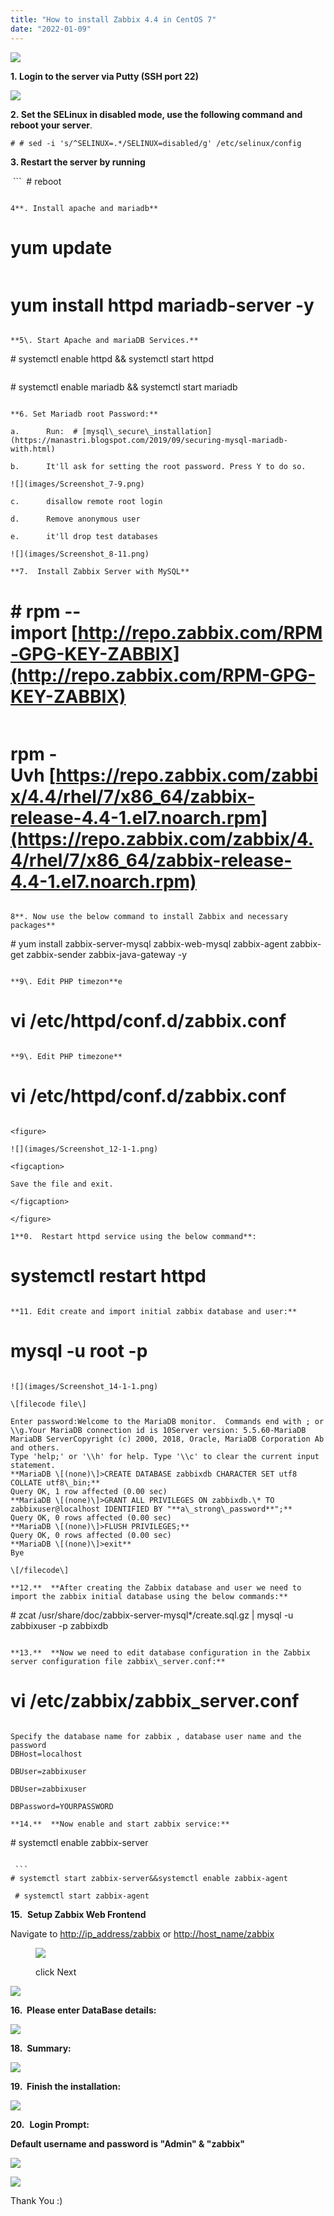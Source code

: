 ```yaml
---
title: "How to install Zabbix 4.4 in CentOS 7"
date: "2022-01-09"
---
```


![](images/How-to-install-Zabbix-4.4-in-CentOS-7_utho.jpg)

**1. Login to the server via Putty (SSH port 22)**

![](images/login-4.png)

**2. Set the SELinux in disabled mode, use the following command and reboot your server**.

```
# # sed -i 's/^SELINUX=.*/SELINUX=disabled/g' /etc/selinux/config 
```

**3\. Restart the server by running**

 ```
 # reboot 
```

4**. Install apache and mariadb**

```
# yum update 
```

```
# yum install httpd mariadb-server -y 
```

**5\. Start Apache and mariaDB Services.**

```
# systemctl enable httpd && systemctl start httpd 
```

```
 # systemctl enable mariadb && systemctl start mariadb 
```

**6. Set Mariadb root Password:**

a.      Run:  # [mysql\_secure\_installation](https://manastri.blogspot.com/2019/09/securing-mysql-mariadb-with.html)

b.      It'll ask for setting the root password. Press Y to do so.

![](images/Screenshot_7-9.png)

c.      disallow remote root login

d.      Remove anonymous user

e.      it'll drop test databases

![](images/Screenshot_8-11.png)

**7.  Install Zabbix Server with MySQL**

```
# # rpm --import [http://repo.zabbix.com/RPM-GPG-KEY-ZABBIX](http://repo.zabbix.com/RPM-GPG-KEY-ZABBIX) 
```

```
# rpm -Uvh [https://repo.zabbix.com/zabbix/4.4/rhel/7/x86_64/zabbix-release-4.4-1.el7.noarch.rpm](https://repo.zabbix.com/zabbix/4.4/rhel/7/x86_64/zabbix-release-4.4-1.el7.noarch.rpm) 
```

8**. Now use the below command to install Zabbix and necessary packages**

```
# yum install zabbix-server-mysql zabbix-web-mysql zabbix-agent zabbix-get zabbix-sender zabbix-java-gateway -y
```

**9\. Edit PHP timezon**e

```
# vi /etc/httpd/conf.d/zabbix.conf 
```

**9\. Edit PHP timezone**

```
# vi /etc/httpd/conf.d/zabbix.conf 
```

<figure>

![](images/Screenshot_12-1-1.png)

<figcaption>

Save the file and exit.

</figcaption>

</figure>

1**0.  Restart httpd service using the below command**:

```
# systemctl restart httpd
```

**11. Edit create and import initial zabbix database and user:**

```
# mysql -u root -p
```

![](images/Screenshot_14-1-1.png)

\[filecode file\]

Enter password:Welcome to the MariaDB monitor.  Commands end with ; or \\g.Your MariaDB connection id is 10Server version: 5.5.60-MariaDB MariaDB ServerCopyright (c) 2000, 2018, Oracle, MariaDB Corporation Ab and others.  
Type 'help;' or '\\h' for help. Type '\\c' to clear the current input statement.  
**MariaDB \[(none)\]>CREATE DATABASE zabbixdb CHARACTER SET utf8 COLLATE utf8\_bin;**  
Query OK, 1 row affected (0.00 sec)  
**MariaDB \[(none)\]>GRANT ALL PRIVILEGES ON zabbixdb.\* TO zabbixuser@localhost IDENTIFIED BY "**a\_strong\_password**";**  
Query OK, 0 rows affected (0.00 sec)  
**MariaDB \[(none)\]>FLUSH PRIVILEGES;**  
Query OK, 0 rows affected (0.00 sec)  
**MariaDB \[(none)\]>exit**  
Bye

\[/filecode\]

**12.**  **After creating the Zabbix database and user we need to import the zabbix initial database using the below commands:**

```
# zcat /usr/share/doc/zabbix-server-mysql*/create.sql.gz | mysql -u zabbixuser -p zabbixdb 
```

**13.**  **Now we need to edit database configuration in the Zabbix server configuration file zabbix\_server.conf:**

```
# vi /etc/zabbix/zabbix_server.conf 
```

Specify the database name for zabbix , database user name and the password  
DBHost=localhost

DBUser=zabbixuser

DBUser=zabbixuser

DBPassword=YOURPASSWORD

**14.**  **Now enable and start zabbix service:**

```
# systemctl enable zabbix-server
```

 ```
# systemctl start zabbix-server&&systemctl enable zabbix-agent 
```

```
 # systemctl start zabbix-agent 
```

**15.**  **Setup Zabbix Web Frontend**

Navigate to [http://ip\_address/zabbix](http://ip_address/zabbix) or [http://host\_name/zabbix](http://host_name/zabbix)

<figure>

![](images/Screenshot_22-1-1024x549.png)

<figcaption>

click Next

</figcaption>

</figure>

![](images/Screenshot_23-2-1024x549.png)

**16.  Please enter DataBase details:**

![](images/Screenshot_25-2-1024x547.png)

**18.  Summary:**

![](images/Screenshot_26-2-1024x550.png)

**19.  Finish the installation:**

![](images/Screenshot_27-2-1024x547.png)

**20.**  **Login Prompt:**

**Default username and password is "Admin" & "zabbix"**

![](images/Screenshot_28-2.png)

![](images/Screenshot_29-2-1024x526.png)

Thank You :)
